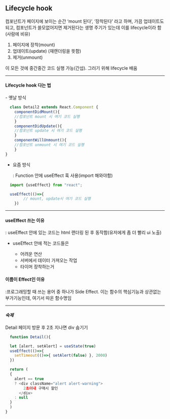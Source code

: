 ## Lifecycle hook

컴포넌트가 페이지에 보이는 순간 ‘mount 된다’, ‘장착된다’ 라고 하며, 가끔 업데이트도 되고, 컴포넌트가 쓸모없어지면 제거된다는 생명 주기가 있는데 이를 lifecycle이라 함 (사람에 비유)

1. 페이지에 장착(mount)
2. 업데이트(update) (재랜더링을 뜻함)
3. 제거(unmount)
   
 이 모든 것에 중간중간 코드 실행 가능(간섭). 그러기 위해 lifecycle 배움

-------------------------------

 <h4>Lifecycle hook 다는 법</h4>
 - 옛날 방식

```javaScript
  class Detail2 extends React.Component { 
    componentDidMount(){
	//컴포넌트 mount 시 여기 코드 실행
    }
    componentDidUpdate(){
	//컴포넌트 update 시 여기 코드 실행
    }
    componentWillUnmount(){
	//컴포넌트 unmount 시 여기 코드 실행
    }
}		
```

- 요즘 방식

  : Function 안에 useEffect 훅 사용(import 해와야함)

```javaScript
  import {useEffect} from "react";

  useEffect(()=>{
        // mount, update시 여기 코드 실행
    })
```

------------------------------

<h4>useEffect 쓰는 이유</h4>
: useEffect 안에 있는 코드는 html 랜더링 된 후 동작함(유저에게 좀 더 빨리 ui 노출)

- useEffect 안에 적는 코드들은

  - 어려운 연산
  - 서버에서 데이터 가져오는 작업
  - 타이머 장착하는거
 
<h4>이름이 Effect인 이유</h4>
:프로그래밍할 때 쓰는 용어 중 하나가 Side Effect. 이는 함수의 핵심기능과 상관없는 부가기능인데, 여기서 따온 함수명임

-------------------------------

*<h4>숙제</h4>*
Detail 페이지 방문 후 2초 지나면 div 숨기기
```javaScript
  function Detail(){

  let [alert, setAlert] = useState(true)
  useEffect(()=>{
    setTimeout(()=>{ setAlert(false) }, 2000)
  })

  return (
  {
    alert == true
    ? <div className="alert alert-warning">
        2초이내 구매시 할인
      </div>
    : null
  }
  )
}
```
